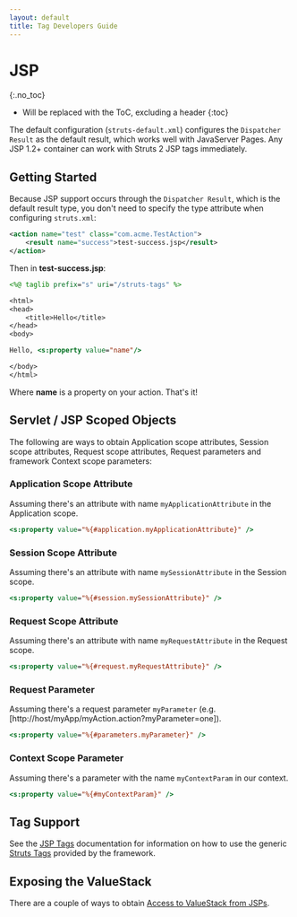 ```yaml
---
layout: default
title: Tag Developers Guide
---
```


# JSP
{:.no_toc}

* Will be replaced with the ToC, excluding a header
{:toc}

The default configuration (`struts-default.xml`) configures the `Dispatcher Result` as the default result, which works 
well with JavaServer Pages. Any JSP 1.2+ container can work with Struts 2 JSP tags immediately.

## Getting Started

Because JSP support occurs through the `Dispatcher Result`, which is the default result type, you don't need to specify 
the type attribute when configuring `struts.xml`:

```xml
<action name="test" class="com.acme.TestAction">
    <result name="success">test-success.jsp</result>
</action>
```

Then in **test-success.jsp**:

```jsp
<%@ taglib prefix="s" uri="/struts-tags" %>

<html>
<head>
    <title>Hello</title>
</head>
<body>

Hello, <s:property value="name"/>

</body>
</html>
```

Where **name** is a property on your action. That's it!

## Servlet / JSP Scoped Objects

The following are ways to obtain Application scope attributes, Session scope attributes, Request scope attributes, 
Request parameters and framework Context scope parameters:

### Application Scope Attribute

Assuming there's an attribute with name `myApplicationAttribute` in the Application scope.

```jsp
<s:property value="%{#application.myApplicationAttribute}" />
```

### Session Scope Attribute

Assuming there's an attribute with name `mySessionAttribute` in the Session scope.

```jsp
<s:property value="%{#session.mySessionAttribute}" />
```

### Request Scope Attribute

Assuming there's an attribute with name `myRequestAttribute` in the Request scope.

```jsp
<s:property value="%{#request.myRequestAttribute}" />
```

### Request Parameter

Assuming there's a request parameter `myParameter` (e.g. [http://host/myApp/myAction.action?myParameter=one]).

```jsp
<s:property value="%{#parameters.myParameter}" />
```

### Context Scope Parameter

Assuming there's a parameter with the name `myContextParam` in our context.

```jsp
<s:property value="%{#myContextParam}" />
```

## Tag Support

See the [JSP Tags](jsp-tags.html) documentation for information on how to use the generic [Struts Tags](struts-tags.html) 
provided by the framework. 

## Exposing the ValueStack

There are a couple of ways to obtain [Access to ValueStack from JSPs](access-to-valuestack-from-jsps.html).
